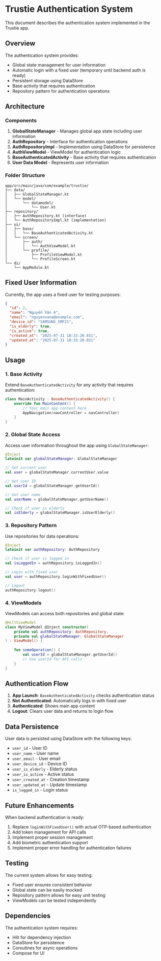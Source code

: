 # Trustie Authentication System

This document describes the authentication system implemented in the Trustie app.

## Overview

The authentication system provides:
- Global state management for user information
- Automatic login with a fixed user (temporary until backend auth is ready)
- Persistent storage using DataStore
- Base activity that requires authentication
- Repository pattern for authentication operations

## Architecture

### Components

1. **GlobalStateManager** - Manages global app state including user information
2. **AuthRepository** - Interface for authentication operations
3. **AuthRepositoryImpl** - Implementation using DataStore for persistence
4. **AuthViewModel** - ViewModel for authentication logic
5. **BaseAuthenticatedActivity** - Base activity that requires authentication
6. **User Data Model** - Represents user information

### Folder Structure

```
app/src/main/java/com/example/trustie/
├── data/
│   ├── GlobalStateManager.kt
│   └── model/
│       └── datamodel/
│           └── User.kt
├── repository/
│   ├── AuthRepository.kt (interface)
│   └── AuthRepositoryImpl.kt (implementation)
├── ui/
│   ├── base/
│   │   └── BaseAuthenticatedActivity.kt
│   └── screen/
│       ├── auth/
│       │   └── AuthViewModel.kt
│       └── profile/
│           ├── ProfileViewModel.kt
│           └── ProfileScreen.kt
└── di/
    └── AppModule.kt
```

## Fixed User Information

Currently, the app uses a fixed user for testing purposes:

```json
{
  "id": 2,
  "name": "Nguyễn Văn A",
  "email": "nguyenvana@example.com",
  "device_id": "SAMSUNG_SMF21",
  "is_elderly": true,
  "is_active": true,
  "created_at": "2025-07-31 18:33:20.031",
  "updated_at": "2025-07-31 18:33:20.031"
}
```

## Usage

### 1. Base Activity

Extend `BaseAuthenticatedActivity` for any activity that requires authentication:

```kotlin
class MainActivity : BaseAuthenticatedActivity() {
    override fun MainContent() {
        // Your main app content here
        AppNavigation(navController = navController)
    }
}
```

### 2. Global State Access

Access user information throughout the app using `GlobalStateManager`:

```kotlin
@Inject
lateinit var globalStateManager: GlobalStateManager

// Get current user
val user = globalStateManager.currentUser.value

// Get user ID
val userId = globalStateManager.getUserId()

// Get user name
val userName = globalStateManager.getUserName()

// Check if user is elderly
val isElderly = globalStateManager.isUserElderly()
```

### 3. Repository Pattern

Use repositories for data operations:

```kotlin
@Inject
lateinit var authRepository: AuthRepository

// Check if user is logged in
val isLoggedIn = authRepository.isLoggedIn()

// Login with fixed user
val user = authRepository.loginWithFixedUser()

// Logout
authRepository.logout()
```

### 4. ViewModels

ViewModels can access both repositories and global state:

```kotlin
@HiltViewModel
class MyViewModel @Inject constructor(
    private val authRepository: AuthRepository,
    private val globalStateManager: GlobalStateManager
) : ViewModel() {
    
    fun someOperation() {
        val userId = globalStateManager.getUserId()
        // Use userId for API calls
    }
}
```

## Authentication Flow

1. **App Launch**: `BaseAuthenticatedActivity` checks authentication status
2. **Not Authenticated**: Automatically logs in with fixed user
3. **Authenticated**: Shows main app content
4. **Logout**: Clears user data and returns to login flow

## Data Persistence

User data is persisted using DataStore with the following keys:
- `user_id` - User ID
- `user_name` - User name
- `user_email` - User email
- `user_device_id` - Device ID
- `user_is_elderly` - Elderly status
- `user_is_active` - Active status
- `user_created_at` - Creation timestamp
- `user_updated_at` - Update timestamp
- `is_logged_in` - Login status

## Future Enhancements

When backend authentication is ready:

1. Replace `loginWithFixedUser()` with actual OTP-based authentication
2. Add token management for API calls
3. Implement proper session management
4. Add biometric authentication support
5. Implement proper error handling for authentication failures

## Testing

The current system allows for easy testing:
- Fixed user ensures consistent behavior
- Global state can be easily mocked
- Repository pattern allows for easy unit testing
- ViewModels can be tested independently

## Dependencies

The authentication system requires:
- Hilt for dependency injection
- DataStore for persistence
- Coroutines for async operations
- Compose for UI 